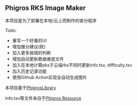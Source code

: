 ## Phigros RKS Image Maker

本项目是为了部署在本地/云上而制作的查分程序

Todo:
- 重写一个好看的UI
- 增加推分建议(砍)
- 加入更多报错的判断
- 增加自动更新歌曲难度文件
- 加入在本地计算pks于云端rks不同时更新info.tsv, difficulty.tsv
- 加入历史记录功能
- 使用Github Action实现全自动生成图片

本项目基于[PhigrosLibrary](https://github.com/7aGiven/PhigrosLibrary)

info.tsv等文件来自于[Phigros Resource](https://github.com/7aGiven/Phigros_Resource)

